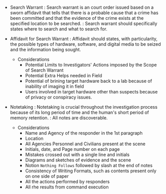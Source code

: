 * Search Warrant
: Search warrant is an court order issued based on a sworn affidavit that tells that there is a probable cause that a crime has been committed and that the evidence of the crime exists at the specified location to be searched.
: Search warrant should specifically states where to search and what to search for.

* Affidavit for Search Warrant
: Affidavit should states, with particularity, the possible types of hardware, software, and digital media to be seized and the information being sought.
    * Considerations
      * Potential Limits to Investigators' Actions imposed by the Scope of Search Warrant
      * Potential Extra Helps needed in Field
      * Potential of brining target hardware back to a lab because of inability of imaging it in field
      * Users involved in target hardware other than suspects because of privacy or conspiracy issues.
* Notetaking
: Notetaking is crucial throughout the investigation process because of its long period of time and the human's short period of memory retention.
: All notes are discoverable.
    * Considerations
      * Name and Agency of the responder in the 1st paragraph
      * Location
      * All Agencies Personnel and Civilians present at the scene
      * Initials, date, and Page number on each page
      * Mistakes crossed out with a single line and initials
      * Diagrams and sketches of evidence and the scene
      * Notion `Nothing Follows` followed by slash at the end of notes
      * Consistency of Writing Formats, such as contents present only on one side of paper
      * All the actions performed by responders
      * All rhe results from command execution